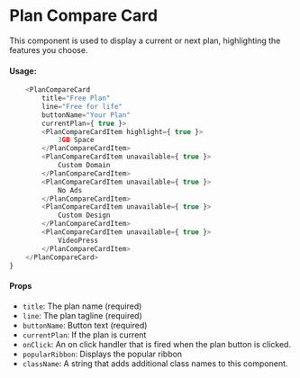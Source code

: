 Plan Compare Card
==============

This component is used to display a current or next plan, highlighting the features you choose.

#### Usage:

```javascript
	<PlanCompareCard
		title="Free Plan"
		line="Free for life"
		buttonName="Your Plan"
		currentPlan={ true }>
		<PlanCompareCardItem highlight={ true }>
			3GB Space
		</PlanCompareCardItem>
		<PlanCompareCardItem unavailable={ true }>
			Custom Domain
		</PlanCompareCardItem>
		<PlanCompareCardItem unavailable={ true }>
			No Ads
		</PlanCompareCardItem>
		<PlanCompareCardItem unavailable={ true }>
			Custom Design
		</PlanCompareCardItem>
		<PlanCompareCardItem unavailable={ true }>
			VideoPress
		</PlanCompareCardItem>
	</PlanCompareCard>
}
```

#### Props

* `title`: The plan name (required)
* `line`: The plan tagline (required)
* `buttonName`: Button text (required)
* `currentPlan`: If the plan is current
* `onClick`: An on click handler that is fired when the plan button is clicked.
* `popularRibbon`: Displays the popular ribbon
* `className`: A string that adds additional class names to this component.
